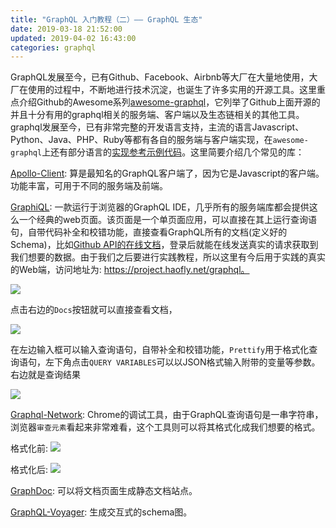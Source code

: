 ```yaml
---
title: "GraphQL 入门教程（二）—— GraphQL 生态"
date: 2019-03-18 21:52:00
updated: 2019-04-02 16:43:00
categories: graphql
---
```


GraphQL发展至今，已有Github、Facebook、Airbnb等大厂在大量地使用，大厂在使用的过程中，不断地进行技术沉淀，也诞生了许多实用的开源工具。这里重点介绍Github的Awesome系列[awesome-graphql](https://github.com/chentsulin/awesome-graphql)，它列举了Github上面开源的并且十分有用的graphql相关的服务端、客户端以及生态链相关的其他工具。graphql发展至今，已有非常完整的开发语言支持，主流的语言Javascript、Python、Java、PHP、Ruby等都有各自的服务端与客户端实现，在`awesome-graphql`上还有部分语言的[实现参考示例代码](https://github.com/chentsulin/awesome-graphql#example)。这里简要介绍几个常见的库：

[Apollo-Client](https://github.com/apollographql/apollo-client): 算是最知名的GraphQL客户端了，因为它是Javascript的客户端。功能丰富，可用于不同的服务端及前端。

[GraphiQL](https://github.com/graphql/graphiql): 一款运行于浏览器的GraphQL IDE，几乎所有的服务端库都会提供这么一个经典的web页面。该页面是一个单页面应用，可以直接在其上运行查询语句，自带代码补全和校错功能，直接查看GraphQL所有的文档(定义好的Schema)，比如[Github API的在线文档](https://developer.github.com/v4/explorer/)，登录后就能在线发送真实的请求获取到我们想要的数据。由于我们之后要进行实践教程，所以这里有今后用于实践的真实的Web端，访问地址为: https://project.haofly.net/graphql。

![](https://haofly.net/uploads/graphql-tutorial-2_01.png)

<!--more-->

点击右边的`Docs`按钮就可以直接查看文档，

![](https://haofly.net/uploads/graphql-tutorial-2_02.png)

在左边输入框可以输入查询语句，自带补全和校错功能，`Prettify`用于格式化查询语句，左下角点击`QUERY VARIABLES`可以以JSON格式输入附带的变量等参数。右边就是查询结果

![](https://haofly.net/uploads/graphql-tutorial-2_03.png)

[Graphql-Network](https://github.com/Ghirro/graphql-network): Chrome的调试工具，由于GraphQL查询语句是一串字符串，浏览器`审查元素`看起来非常难看，这个工具则可以将其格式化成我们想要的格式。

格式化前: ![](https://haofly.net/uploads/graphql-tutorial-2_04.png)

格式化后: ![](https://haofly.net/uploads/graphql-tutorial-2_05.png)

[GraphDoc](https://github.com/2fd/graphdoc): 可以将文档页面生成静态文档站点。

[GraphQL-Voyager](https://github.com/APIs-guru/graphql-voyager): 生成交互式的schema图。

